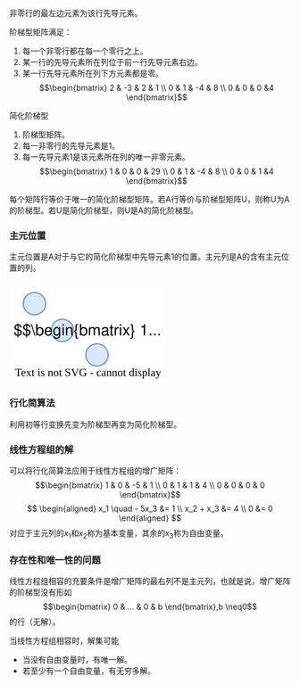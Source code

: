 非零行的最左边元素为该行先导元素。

阶梯型矩阵满足：
1. 每一个非零行都在每一个零行之上。
2. 某一行的先导元素所在列位于前一行先导元素右边。
3. 某一行先导元素所在列下方元素都是零。
$$\begin{bmatrix} 2 & -3 & 2 & 1 \\ 0 & 1 & -4 & 8 \\ 0 & 0 & 0 &4 \end{bmatrix}$$

简化阶梯型
1. 阶梯型矩阵。
2. 每一非零行的先导元素是1。
3. 每一先导元素1是该元素所在列的唯一非零元素。
$$\begin{bmatrix} 1 & 0 & 0 & 29 \\ 0 & 1 & -4 & 8 \\ 0 & 0 & 1 &4 \end{bmatrix}$$

每个矩阵行等价于唯一的简化阶梯型矩阵。若A行等价与阶梯型矩阵U，则称U为A的阶梯型。若U是简化阶梯型，则U是A的简化阶梯型。

### 主元位置

主元位置是A对于与它的简化阶梯型中先导元素1的位置。主元列是A的含有主元位置的列。

![](./images/PivotPosition.drawio.svg)
### 行化简算法

利用初等行变换先变为阶梯型再变为简化阶梯型。

### 线性方程组的解

可以将行化简算法应用于线性方程组的增广矩阵：
$$\begin{bmatrix} 1 & 0 & -5  & 1 \\ 0 & 1 & 1 & 4 \\ 0 & 0 & 0 & 0 \end{bmatrix}$$
$$
\begin{aligned} x_1 \quad - 5x_3 &= 1 \\  x_2 + x_3 &= 4 \\  0 &= 0 \end{aligned}
$$
对应于主元列的$x_1$和$x_2$称为基本变量，其余的$x_3$称为自由变量。

### 存在性和唯一性的问题

线性方程组相容的充要条件是增广矩阵的最右列不是主元列，也就是说，增广矩阵的阶梯型没有形如
$$\begin{bmatrix} 0 & ... & 0 & b \end{bmatrix},b \neq0$$
的行（无解）。

当线性方程组相容时，解集可能
- 当没有自由变量时，有唯一解。
- 若至少有一个自由变量，有无穷多解。